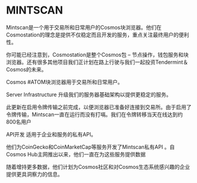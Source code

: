 # 

# MINTSCAN

Mintscan是一个用于交易所和日常用户的Cosmos块浏览器。他们在Cosmostation的理念是提供不仅稳定而且开发的服务，重点关注最终用户的便利性。

你可能已经注意到，Cosmostation是整个Cosmos包 – 节点操作，钱包服务和块浏览器。还有很多其他项目我们正计划在路上行驶与我们一起投资Tendermint＆Cosmos的未来。

Cosmos #ATOM块浏览器用于交易所和日常用户。

Server Infrastructure
升级我们的服务器基础架构以提供更稳定的服务。

此更新在启用令牌传输之前完成，以便浏览器已准备好连接到交易所。由于启用了令牌传输，Mintscan一直在运行而没有打嗝。我们在令牌转移当天在线达到约800名用户

API开发
适用于企业和服务的私有API。

他们为CoinGecko和CoinMarketCap等服务开发了Mintscan私有API 。自Cosmos Hub主网推出以来，他们一直在为这些服务提供数据

随着增持更多数据，他们计划为Cosmos社区和对Cosmos生态系统感兴趣的企业提供更具洞察力的信息。

